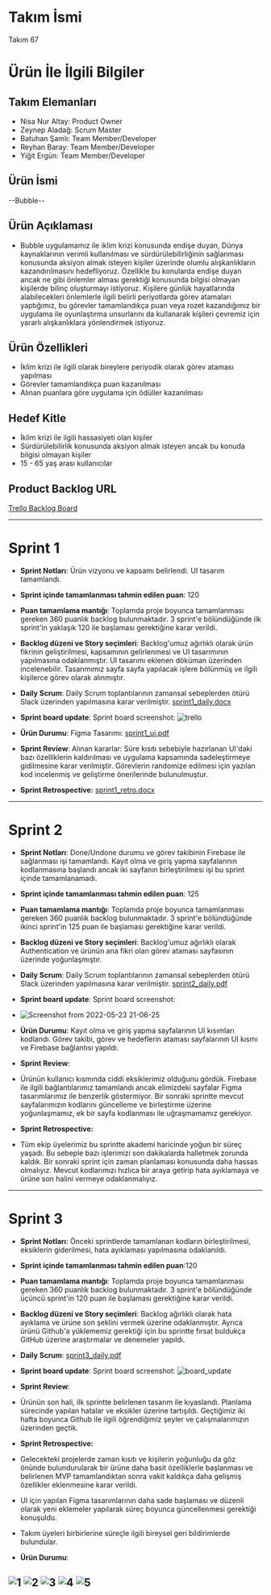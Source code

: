 # **Takım İsmi**

Takım 67

# Ürün İle İlgili Bilgiler

## Takım Elemanları

- Nisa Nur Altay: Product Owner
- Zeynep Aladağ: Scrum Master
- Batuhan Şamlı: Team Member/Developer
- Reyhan Baray: Team Member/Developer
- Yiğit Ergün: Team Member/Developer

## Ürün İsmi

--Bubble--

## Ürün Açıklaması

- Bubble uygulamamız ile iklim krizi konusunda endişe duyan, Dünya kaynaklarının verimli kullanılması ve sürdürülebilirliğinin sağlanması konusunda aksiyon almak isteyen kişiler üzerinde olumlu alışkanlıkların kazandırılmasını hedefliyoruz. Özellikle bu konularda endişe duyan ancak ne gibi önlemler alması gerektiği konusunda bilgisi olmayan kişilerde bilinç oluşturmayı istiyoruz. Kişilere günlük hayatlarında alabilecekleri önlemlerle ilgili belirli periyotlarda görev atamaları yaptığımız, bu görevler tamamlandıkça puan veya rozet kazandığımız bir uygulama ile oyunlaştırma unsurlarını da kullanarak kişileri çevremiz için yararlı alışkanlıklara yönlendirmek istiyoruz.

## Ürün Özellikleri

- İklim krizi ile ilgili olarak bireylere periyodik olarak görev ataması yapılması
- Görevler tamamlandıkça puan kazanılması
- Alınan puanlara göre uygulama için ödüller kazanılması

## Hedef Kitle

- İklim krizi ile ilgili hassasiyeti olan kişiler
- Sürdürülebilirlik konusunda aksiyon almak isteyen ancak bu konuda bilgisi olmayan kişiler
- 15 - 65 yaş arası kullanıcılar

## Product Backlog URL

[Trello Backlog Board](https://trello.com/invite/b/KbOgWVBk/eb087ffd1edc0f962c0da3b9d2e8250f/takim-67)

---

# Sprint 1

- **Sprint Notları**: Ürün vizyonu ve kapsamı belirlendi. UI tasarım tamamlandı.

- **Sprint içinde tamamlanması tahmin edilen puan**: 120

- **Puan tamamlama mantığı**: Toplamda proje boyunca tamamlanması gereken 360 puanlık backlog bulunmaktadır. 3 sprint'e bölündüğünde ilk sprint'in yaklaşık 120 ile başlaması gerektiğine karar verildi.

- **Backlog düzeni ve Story seçimleri**: Backlog'umuz ağırlıklı olarak ürün fikrinin geliştirilmesi, kapsamının gelirlenmesi ve UI tasarımının yapılmasına odaklanmıştır. UI tasarımı eklenen döküman üzerinden incelenebilir. Tasarımımız sayfa sayfa yapılacak işlere bölünmüş ve ilgili kişilerce görev olarak alınmıştır.

- **Daily Scrum**: Daily Scrum toplantılarının zamansal sebeplerden ötürü Slack üzerinden yapılmasına karar verilmiştir. [sprint1_daily.docx](https://github.com/zeyaladag/flutter_takim67/files/8654963/sprint1_daily.docx)

- **Sprint board update**: Sprint board screenshot: 
![trello](https://user-images.githubusercontent.com/59923643/167489132-8807033e-a7bd-4e31-bc70-af7f38404df1.PNG)


- **Ürün Durumu**: Figma Tasarımı: 
[sprint1_ui.pdf](https://github.com/zeyaladag/flutter_takim67/files/8654983/sprint1_ui.pdf)

- **Sprint Review**: 
Alınan kararlar: Süre kısıtı sebebiyle hazırlanan UI'daki bazı özelliklerin kaldırılması ve uygulama kapsamında sadeleştirmeye gidilmesine karar verilmiştir. Görevlerin randomize edilmesi için yazılan kod incelenmiş ve geliştirme önerilerinde bulunulmuştur.

- **Sprint Retrospective:**
 [sprint1_retro.docx](https://github.com/zeyaladag/flutter_takim67/files/8654747/sprint1_retro.docx)

---

# Sprint 2


- **Sprint Notları**: Done/Undone durumu ve görev takibinin Firebase ile sağlanması işi tamamlandı. Kayıt olma ve giriş yapma sayfalarının kodlanmasına başlandı ancak iki sayfanın birleştirilmesi işi bu sprint içinde tamamlanamadı. 

- **Sprint içinde tamamlanması tahmin edilen puan**: 125

- **Puan tamamlama mantığı**: Toplamda proje boyunca tamamlanması gereken 360 puanlık backlog bulunmaktadır. 3 sprint'e bölündüğünde ikinci sprint'in 125 puan ile başlaması gerektiğine karar verildi.

- **Backlog düzeni ve Story seçimleri**: Backlog'umuz ağırlıklı olarak Authentication ve ürünün ana fikri olan görev ataması sayfasının üzerinde yoğunlaşmıştır.

- **Daily Scrum**: Daily Scrum toplantılarının zamansal sebeplerden ötürü Slack üzerinden yapılmasına karar verilmiştir. 
[sprint2_daily.pdf](https://github.com/zeyaladag/flutter_takim67/files/8757578/sprint2_daily.pdf)

- **Sprint board update**: Sprint board screenshot: 
- ![Screenshot from 2022-05-23 21-06-25](https://user-images.githubusercontent.com/59923643/169881432-d0a8a1e9-865b-49de-b805-701f2e549596.png)

- **Ürün Durumu**: Kayıt olma ve giriş yapma sayfalarının UI kısımları kodlandı. Görev takibi, görev ve hedeflerin ataması sayfalarının UI kısmı ve Firebase bağlantısı yapıldı.

- **Sprint Review**: 
- Ürünün kullanıcı kısmında ciddi eksiklerimiz olduğunu gördük. Firebase ile ilgili bağlantılarımız tamamlandı ancak elimizdeki sayfalar Figma tasarımlarımız ile benzerlik göstermiyor. Bir sonraki sprintte mevcut sayfalarımızın kodlarını güncelleme ve birleştirme üzerine yoğunlaşmamız, ek bir sayfa kodlanması ile uğraşmamamız gerekiyor.

- **Sprint Retrospective:**
- Tüm ekip üyelerimiz bu sprintte akademi haricinde yoğun bir süreç yaşadı. Bu sebeple bazı işlerimizi son dakikalarda halletmek zorunda kaldık. Bir sonraki sprint için zaman planlaması konusunda daha hassas olmalıyız. Mevcut kodlarımızı hızlıca bir araya getirip hata ayıklamaya ve ürüne son halini vermeye odaklanmalıyız.
---

# Sprint 3
- **Sprint Notları**: Önceki sprintlerde tamamlanan kodların birleştirilmesi, eksiklerin giderilmesi, hata ayıklaması yapılmasına odaklanıldı.

- **Sprint içinde tamamlanması tahmin edilen puan**:120

- **Puan tamamlama mantığı**: Toplamda proje boyunca tamamlanması gereken 360 puanlık backlog bulunmaktadır. 3 sprint'e bölündüğünde üçüncü sprint'in 120 puan ile başlaması gerektiğine karar verildi.

- **Backlog düzeni ve Story seçimleri**: Backlog ağırlıklı olarak hata ayıklama ve ürüne son şeklini vermek üzerine odaklanmıştır. Ayrıca ürünü Github'a yüklememiz gerektiği için bu sprintte fırsat buldukça GitHub üzerine araştırmalar ve denemeler yapıldı.

- **Daily Scrum**: [sprint3_daily.pdf](https://github.com/zeyaladag/flutter_takim67/files/8847124/sprint3_daily.pdf)

- **Sprint board update**: Sprint board screenshot: ![board_update](https://user-images.githubusercontent.com/59923643/172234202-4fcefd6a-85ec-454c-b6e7-0c237d5eb602.PNG)

- **Sprint Review**: 
- Ürünün son hali, ilk sprintte belirlenen tasarım ile kıyaslandı. Planlama sürecinde yapılan hatalar ve eksikler üzerine tartışıldı. Geçtiğimiz iki hafta boyunca Github ile ilgili öğrendiğimiz şeyler ve çalışmalarımızın üzerinden geçtik. 

- **Sprint Retrospective:**
- Gelecekteki projelerde zaman kısıtı ve kişilerin yoğunluğu da göz önünde bulundurularak bir ürüne daha basit özelliklerle başlanması ve belirlenen MVP tamamlandıktan sonra vakit kaldıkça daha gelişmiş özellikler eklenmesine karar verildi.
- UI için yapılan Figma tasarımlarının daha sade başlaması ve düzenli olarak yeni eklemeler yapılarak süreç boyunca güncellenmesi gerektiği konuşuldu.
- Takım üyeleri birbirlerine süreçle ilgili bireysel geri bildirimlerde bulundular.

- **Ürün Durumu**: 

![1](https://user-images.githubusercontent.com/59923643/172235826-1e5dac2b-bb4e-4054-b418-42cb612b9db7.jpeg)
![2](https://user-images.githubusercontent.com/59923643/172235830-4289092b-684e-4d9f-9099-5e944fd3ec10.jpeg)
![3](https://user-images.githubusercontent.com/59923643/172235832-463720a8-610c-4be1-8b3b-b65c61e0af78.jpeg)
![4](https://user-images.githubusercontent.com/59923643/172235834-1da43063-1be0-4ae4-a5ec-af56f672d985.jpeg)
![5](https://user-images.githubusercontent.com/59923643/172235835-2b12a5b4-e515-47f0-8c4f-00aa944fcf50.jpeg)
---


